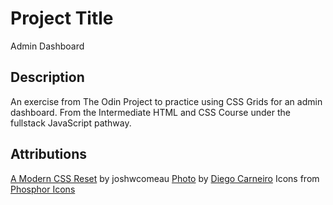 # Project Title

Admin Dashboard

## Description

An exercise from The Odin Project to practice using CSS Grids for an admin dashboard. From the Intermediate HTML and CSS Course under the fullstack JavaScript pathway.

## Attributions

[A Modern CSS Reset](https://www.joshwcomeau.com/css/custom-css-reset/) by joshwcomeau
[Photo](https://unsplash.com/photos/logo-xFRxQX7wJEs) by [Diego Carneiro](https://unsplash.com/@diegocarneiro)
Icons from [Phosphor Icons](https://phosphoricons.com/)
